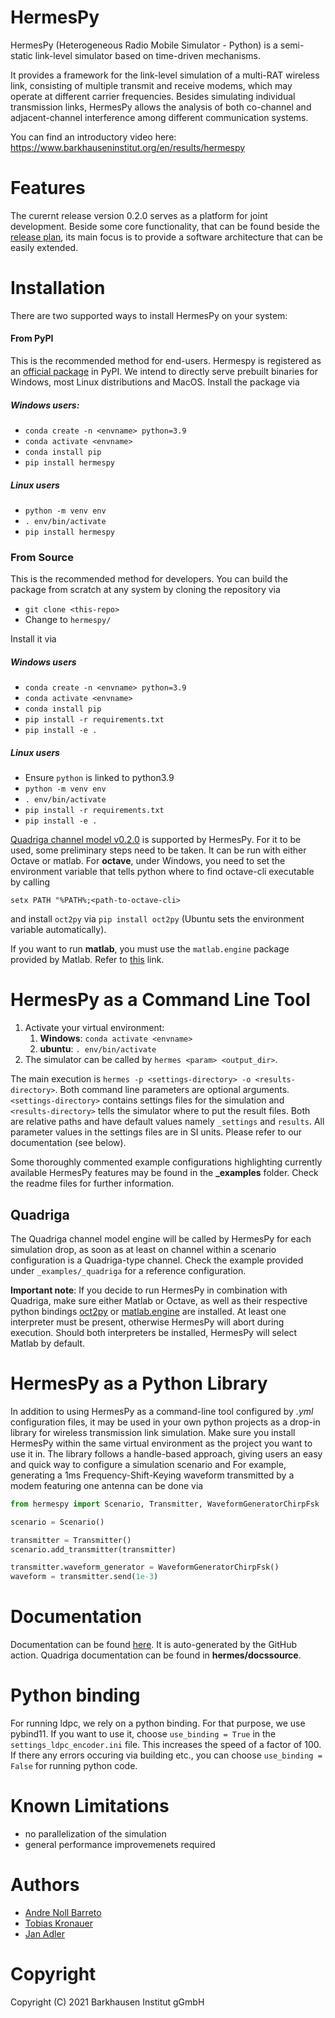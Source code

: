 # HermesPy
HermesPy (Heterogeneous Radio Mobile Simulator - Python) is a semi-static link-level simulator based on time-driven mechanisms.

It provides a framework for the link-level simulation of a multi-RAT wireless link, consisting of
multiple transmit and receive modems, which may operate at different carrier frequencies. Besides
simulating individual transmission links, HermesPy allows the analysis of both co-channel and
adjacent-channel interference among different communication systems.

You can find an introductory video here: https://www.barkhauseninstitut.org/en/results/hermespy

# Features

The curernt release version 0.2.0 serves as a platform for joint development.
Beside some core functionality, that can be found beside the [release plan](FEATURES.md), its main focus is to provide a software architecture that can be easily extended.

# Installation
There are two supported ways to install HermesPy on your system:

#### From PyPI
This is the recommended method for end-users.
Hermespy is registered as an [official package](https://pypi.org/project/hermespy/) in PyPI.
We intend to directly serve prebuilt binaries for Windows, most Linux distributions and MacOS.
Install the package via

##### Windows users:
- `conda create -n <envname> python=3.9`
- `conda activate <envname>`
- `conda install pip`
- `pip install hermespy`

##### Linux users
- `python -m venv env`
- `. env/bin/activate`
- `pip install hermespy`

### From Source
This is the recommended method for developers.
You can build the package from scratch at any system by cloning the repository via
- `git clone <this-repo>`
- Change to `hermespy/`

Install it via

##### Windows users
- `conda create -n <envname> python=3.9`
- `conda activate <envname>`
- `conda install pip`
- `pip install -r requirements.txt`
- `pip install -e .`

##### Linux users
- Ensure `python` is linked to python3.9
- `python -m venv env`
- `. env/bin/activate`
- `pip install -r requirements.txt`
- `pip install -e .`
 

[Quadriga channel model v0.2.0](https://quadriga-channel-model.de/) is supported by HermesPy.
For it to be used, some preliminary steps need to be taken.
It can be run with either Octave or matlab. For **octave**, under Windows, you need to set the environment variable that tells python where to find octave-cli executable by calling

```
setx PATH "%PATH%;<path-to-octave-cli>
```

and install `oct2py` via `pip install oct2py` (Ubuntu sets the environment variable automatically).

If you want to run **matlab**, you must use the `matlab.engine` package provided by Matlab.
Refer to [this](https://de.mathworks.com/help/matlab/matlab_external/install-the-matlab-engine-for-python.html) link.

# HermesPy as a Command Line Tool

1. Activate your virtual environment:
   1. **Windows**: `conda activate <envname>`
   2. **ubuntu**: `. env/bin/activate` 
2. The simulator can be called by `hermes <param> <output_dir>`.

The main execution is `hermes -p <settings-directory> -o <results-directory>`.
Both command line parameters are optional arguments.
`<settings-directory>` contains settings files for the simulation and `<results-directory>` tells the simulator where to put the result files.
Both are relative paths and have default values namely `_settings` and `results`.
All parameter values in the settings files are in SI units. Please refer to our documentation (see below).

Some thoroughly commented example configurations highlighting currently available HermesPy features may be found in the **_examples** folder.
Check the readme files for further information.

## Quadriga

The Quadriga channel model engine will be called by HermesPy for each simulation drop, as soon as at least on channel within a scenario configuration is a Quadriga-type channel.
Check the example provided under `_examples/_quadriga` for a reference configuration.

**Important note**: If you decide to run HermesPy in combination with Quadriga, make sure either Matlab or Octave,
as well as their respective python bindings [oct2py](https://pypi.org/project/oct2py/) or [matlab.engine](https://www.mathworks.com/help/matlab/matlab-engine-for-python.html) are installed.
At least one interpreter must be present, otherwise HermesPy will abort during execution.
Should both interpreters be installed, HermesPy will select Matlab by default.

# HermesPy as a Python Library

In addition to using HermesPy as a command-line tool configured by *.yml* configuration files, it may be used in your own python projects as a drop-in library for wireless transmission link simulation.
Make sure you install HermesPy within the same virtual environment as the project you want to use it in.
The library follows a handle-based approach, giving users an easy and quick way to configure a simulation scenario and 
For example, generating a 1ms Frequency-Shift-Keying waveform transmitted by a modem featuring one antenna can be done via
```python
from hermespy import Scenario, Transmitter, WaveformGeneratorChirpFsk

scenario = Scenario()

transmitter = Transmitter()
scenario.add_transmitter(transmitter)

transmitter.waveform_generator = WaveformGeneratorChirpFsk()
waveform = transmitter.send(1e-3)
```

# Documentation

Documentation can be found [here](https://barkhausen-institut.github.io/hermespy/index.html). It is auto-generated by the GitHub action.
Quadriga documentation can be found in **hermes/docssource**.

# Python binding

For running ldpc, we rely on a python binding. For that purpose, we use pybind11.
If you want to use it, choose `use_binding = True` in the `settings_ldpc_encoder.ini` file. This increases the speed of a factor of 100. If there any errors occuring via building etc., you can choose `use_binding = False` for running python code.

# Known Limitations

- no parallelization of the simulation
- general performance improvemenets required

# Authors

* [Andre Noll Barreto](https://gitlab.com/anollba)
* [Tobias Kronauer](https://github.com/tokr-bit)
* [Jan Adler](https://github.com/adlerjan)

# Copyright
Copyright (C) 2021 Barkhausen Institut gGmbH

